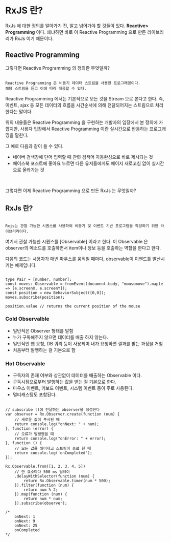 # RxJS 란?

RxJs 에 대한 정의를 알아가기 전, 알고 넘어가야 할 것들이 있다. <b>Reactive> Programming</b> 이다. 왜냐하면 바로 이 Reactive Programming 으로 만든 라이브러리가 RxJs 이기 때문이다.

## Reactive Programming
그렇다면 Reactive Programming 의 정의란 무엇일까?
<pre><code>
Reactive Programming 은 비동기 데이터 스트림을 사용한 프로그래밍이다.
해당 스트림을 듣고 이에 따라 대응할 수 있다.
</code></pre>

Reactive Programming 에서는 기본적으로 모든 것을 Stream 으로 본다고 한다. 즉, 이벤트, ajax 등 모든 데이터의 흐름을 시간순서에 의해 전달되어지는 스트림으로 처리한다는 말이다.

위의 내용들은 Reactive Programming 을 구현하는 개발자의 입장에서 본 정의에 가깝지만, 사용자 입장에서 Reactive Programming 이란 실시간으로 반응하는 프로그래밍을 말한다. 

그 예로 다음과 같이 들 수 있다.
- 네이버 검색창에 단어 입력할 때 관련 검색어 자동완성으로 바로 제시되는 것
- 페이스북 포스트에 좋아요 누르면 다른 유저들에게도 페이지 새로고침 없이 실시간으로 올라가는 것

<br>

그렇다면 이제 Reactive Programming 으로 만든 RxJs 는 무엇일까?

## RxJs 란?
<pre><code>
Rxjs는 관찰 가능한 시퀀스를 사용하여 비동기 및 이벤트 기반 프로그램을 작성하기 위한 라이브러리이다.
</code></pre>

여기서 관찰 가능한 시퀀스를 [Observable] 이라고 한다.
이 Observable 은 observer의 메소드를 호출하면서 item이나 정보 등을 호출하는 역할을 한다고 한다.

다음의 코드는 사용자가 매번 마우스를 움직일 때마다, observable이 이벤드틀 발산시키는 예제입니다.

<pre><code>
type Pair = [number, number];
const moves: Observable<Pair> = fromEvent(document.body, "mousemove").map(e => [e.screenX, e.screenY]);
const position = new BehaviorSubject<Pair>([0,0]);
moves.subscribe(position);
 
position.value // returns the current position of the mouse
</code></pre>

### Cold Observalble
* 일반적은 Observer 형태를 말함
* 누가 구독해주지 않으면 데이터를 배출 하지 않는다.
* 일반적인 웹 요청, DB 쿼리 등이 사용되며 내가 요청하면 결과를 받는 과정을 거침
* 처음부터 발행하는 걸 기본으로 함

### Hot Observable
* 구독자의 존재 여부와 상관없이 데이터를 배출하는 Observable 이다. 
* 구독시점으로부터 발행하는 값을 받는 걸 기본으로 한다.
* 마우스 이벤트, 키보드 이벤트, 시스템 이벤트 등이 주로 사용된다.
* 멀티캐스팅도 포함된다.

<pre><code>
// subscribe ()에 전달하는 observer을 생성한다
var observer = Rx.Observer.create(function (num) {
    // 새로운 값이 푸시된 때
    return console.log("onNext: " + num);
}, function (error) {
    // 오류가 발생했을 때
    return console.log("onError: " + error);
}, function () {
    // 모든 값을 밀어내고 스트림이 종료 한 때
    return console.log('onCompleted');
});
 
Rx.Observable.from([1, 2, 3, 4, 5])
    // 한 요소마다 500 ms 딜레이
    .delayWithSelector(function (num) {
        return Rx.Observable.timer(num * 500);
    }).filter(function (num) {
        return num % 2;
    }).map(function (num) {
        return num * num;
    }).subscribe(observer);

/*
    onNext: 1
    onNext: 9
    onNext: 25
    onCompleted
*/
</code></pre>